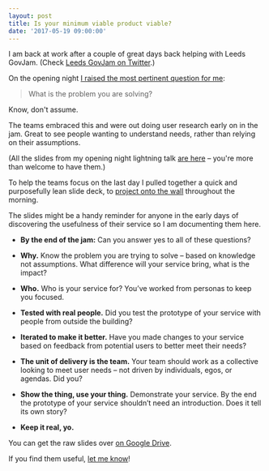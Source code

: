 ```yaml
---
layout: post
title: Is your minimum viable product viable?
date: '2017-05-19 09:00:00'
---
```

I am back at work after a couple of great days back helping with Leeds GovJam. (Check [Leeds GovJam on Twitter](https://twitter.com/LeedsGovJam/).)

On the opening night [I raised the most pertinent question for me](https://twitter.com/LeedsGovJam/status/864540348433002497):

>What is the problem you are solving?

Know, don't assume.

The teams embraced this and were out doing user research early on in the jam. Great to see people wanting to understand needs, rather than relying on their assumptions.

(All the slides from my opening night lightning talk [are here](https://docs.google.com/presentation/d/1VFxX1FqF2SWNOZb6nLwTDhEehuG1UtYfPG5qEvlxaew/edit?usp=sharing) – you're more than welcome to have them.)

To help the teams focus on the last day I pulled together a quick and purposefully lean slide deck, to [project onto the wall](https://twitter.com/lisajjeffery/status/865148200117829632) throughout the morning.

The slides might be a handy reminder for anyone in the early days of discovering the usefulness of their service so I am documenting them here.

* **By the end of the jam:** Can you answer yes to all of these questions?

* **Why.** Know the problem you are trying to solve – based on knowledge not assumptions. What difference will your service bring, what is the impact?

* **Who.** Who is your service for? You’ve worked from personas to keep you focused.

* **Tested with real people.** Did you test the prototype of your service with people from outside the building?

* **Iterated to make it better.** Have you made changes to your service based on feedback from potential users to better meet their needs?

* **The unit of delivery is the team.** Your team should work as a collective looking to meet user needs – not driven by individuals, egos, or agendas. Did you?

* **Show the thing, use your thing.** Demonstrate your service. By the end the prototype of your service shouldn’t need an introduction. Does it tell its own story?

* **Keep it real, yo.**

You can get the raw slides over [on Google Drive](https://docs.google.com/presentation/d/1oqFvnBJBcE6ec0xRLi3QCQp3TdWgDhbT0UoVCBaq0YA/edit?usp=sharing).

If you find them useful, [let me know](/contact)!
